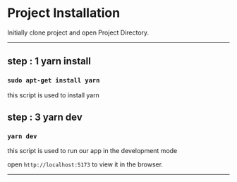 # Project Installation

Initially clone project and open Project Directory.

---


## step : 1 yarn install

### `sudo apt-get install yarn`

this script is used to install yarn

## step : 3 yarn dev

### `yarn dev`

this script is used to run our app in the development mode

open `http://localhost:5173` to view it in the browser.

---

